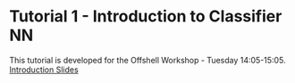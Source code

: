 # Tutorial 1 - Introduction to Classifier NN
This tutorial is developed for the Offshell Workshop - Tuesday 14:05-15:05.
[Introduction Slides](https://indico.cern.ch/event/1375252/timetable/#16-machine-learning)



